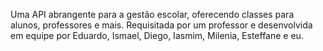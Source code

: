 Uma API abrangente para a gestão escolar, oferecendo classes para alunos, professores e mais. Requisitada por um professor e desenvolvida em equipe por Eduardo, Ismael, Diego, Iasmim, Milenia, Esteffane e eu.

